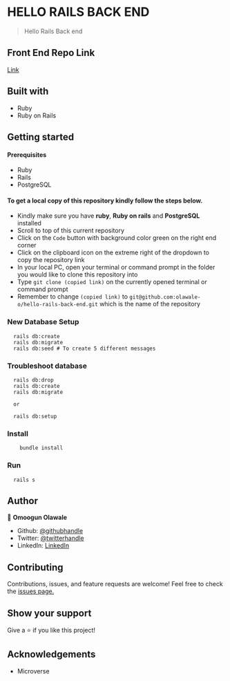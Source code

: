 # HELLO RAILS BACK END

> Hello Rails Back end

## Front End Repo Link
[Link](https://github.com/olawale-o/hello-react-front-end/tree/develop)

## Built with

- Ruby
- Ruby on Rails
## Getting started
#### Prerequisites

- Ruby
- Rails
- PostgreSQL

#### To get a local copy of this repository kindly follow the steps below.

- Kindly make sure you have **ruby**, **Ruby on rails** and **PostgreSQL** installed
- Scroll to top of this current repository
- Click on the `Code` button with background color green on the right end corner
- Click on the clipboard icon on the extreme right of the dropdown to copy the repository link
- In your local PC, open your terminal or command prompt in the folder you would like to clone this repository into
- Type `git clone (copied link)` on the currently opened terminal or command prompt
- Remember to change `(copied link)` to `git@github.com:olawale-o/hello-rails-back-end.git` which is the name of the repository

### New Database Setup
```
  rails db:create
  rails db:migrate
  rails db:seed # To create 5 different messages
```
### Troubleshoot database
```
  rails db:drop
  rails db:create
  rails db:migrate

  or

  rails db:setup
```
### Install
```
    bundle install
```
### Run 
```
  rails s
```
## Author

👤 **Omoogun Olawale**

* Github: [@githubhandle](https://github.com/olawale-o)
* Twitter: [@twitterhandle](https://twitter.com/ibreaktherules)
* LinkedIn: [LinkedIn](https://www.linkedin.com/in/olawaleomoogun/)

## Contributing

Contributions, issues, and feature requests are welcome!
Feel free to check the [issues page.](https://github.com/olawale-o/hello-rails-back-end/issues)

## Show your support

Give a ⭐️ if you like this project!

## Acknowledgements

- Microverse